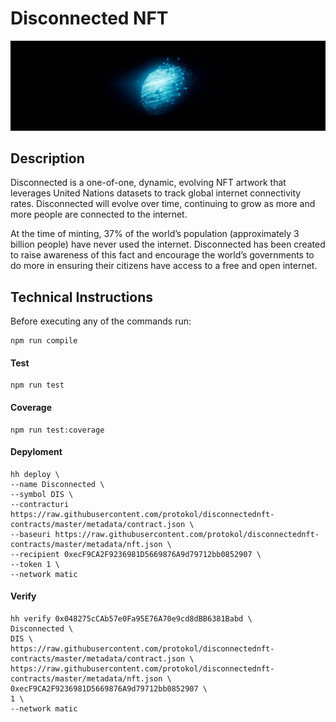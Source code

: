# Disconnected NFT

![Banner](banner.jpg)

## Description

Disconnected is a one-of-one, dynamic, evolving NFT artwork that leverages United Nations datasets to track global internet connectivity rates. Disconnected will evolve over time, continuing to grow as more and more people are connected to the internet.

At the time of minting, 37% of the world’s population (approximately 3 billion people) have never used the internet. Disconnected has been created to raise awareness of this fact and encourage the world’s governments to do more in ensuring their citizens have access to a free and open internet.

## Technical Instructions

Before executing any of the commands run:

```shell
npm run compile
```

#### Test

```shell
npm run test
```

#### Coverage

```shell
npm run test:coverage
```

#### Depyloment

```shell
hh deploy \
--name Disconnected \
--symbol DIS \
--contracturi https://raw.githubusercontent.com/protokol/disconnectednft-contracts/master/metadata/contract.json \
--baseuri https://raw.githubusercontent.com/protokol/disconnectednft-contracts/master/metadata/nft.json \
--recipient 0xecF9CA2F9236981D5669876A9d79712bb0852907 \
--token 1 \
--network matic
```

#### Verify

```shell
hh verify 0x048275cCAb57e0Fa95E76A70e9cd8dBB6381Babd \
Disconnected \
DIS \
https://raw.githubusercontent.com/protokol/disconnectednft-contracts/master/metadata/contract.json \
https://raw.githubusercontent.com/protokol/disconnectednft-contracts/master/metadata/nft.json \
0xecF9CA2F9236981D5669876A9d79712bb0852907 \
1 \
--network matic
```
